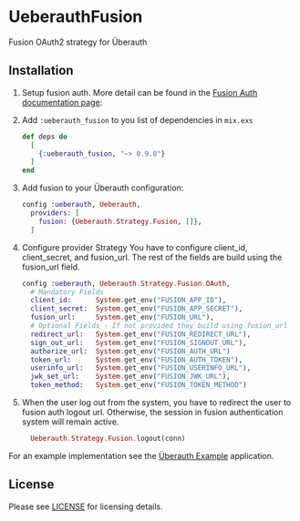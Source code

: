 # UeberauthFusion

Fusion OAuth2 strategy for Überauth

## Installation

1. Setup fusion auth. More detail can be found in the [Fusion Auth documentation page][1]: 

1. Add `:ueberauth_fusion` to you list of dependencies in `mix.exs`
    ```elixir
    def deps do
      [
        {:ueberauth_fusion, "~> 0.9.0"}
      ]
    end
    ```

1. Add fusion to your Überauth configuration: 
    ```elixir
    config :ueberauth, Ueberauth,
      providers: [
        fusion: {Ueberauth.Strategy.Fusion, []},
      ]
    ```

1. Configure provider Strategy
    You have to configure client_id, client_secret, and fusion_url. The rest of the fields are build using the fusion_url field.
    ```elixir
    config :ueberauth, Ueberauth.Strategy.Fusion.OAuth,
      # Mandatory Fields
      client_id:      System.get_env("FUSION_APP_ID"),
      client_secret:  System.get_env("FUSION_APP_SECRET"),
      fusion_url:     System.get_env("FUSION_URL"),
      # Optional Fields - If not provided they build using fusion_url
      redirect_url:   System.get_env("FUSION_REDIRECT_URL"),
      sign_out_url:   System.get_env("FUSION_SIGNOUT_URL"),
      authorize_url:  System.get_env("FUSION_AUTH_URL")
      token_url:      System.get_env("FUSION_AUTH_TOKEN"),
      userinfo_url:   System.get_env("FUSION_USERINFO_URL"),
      jwk_set_url:    System.get_env("FUSION_JWK_URL"),
      token_method:   System.get_env("FUSION_TOKEN_METHOD")
    ```
1. When the user log out from the system, you have to redirect the user to fusion auth logout url. Otherwise, the session in fusion authentication system will remain active.
    ```elixir
      Ueberauth.Strategy.Fusion.logout(conn)
    ```

For an example implementation see the [Überauth Example][3] application.

## License

Please see [LICENSE][2] for licensing details.



[1]: https://fusionauth.io/docs/
[2]: https://github.com/elappas/ueberauth_fusion/blob/master/LICENSE
[3]: https://github.com/ueberauth/ueberauth_example